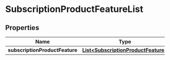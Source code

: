 
# SubscriptionProductFeatureList

## Properties
Name | Type | Description | Notes
------------ | ------------- | ------------- | -------------
**subscriptionProductFeature** | [**List&lt;SubscriptionProductFeature&gt;**](SubscriptionProductFeature.md) |  |  [optional]



